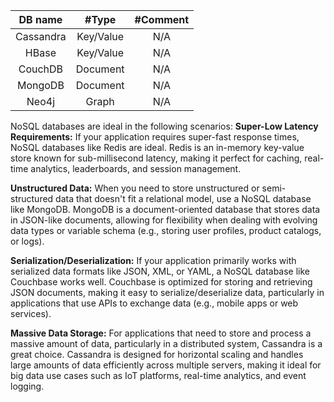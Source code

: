 | DB name       | #Type    | #Comment    |
| :-----------: | :---:    | :---: |
| Cassandra     | Key/Value      | N/A   |
| HBase     | Key/Value      | N/A   |
| CouchDB     | Document      | N/A   |
| MongoDB     | Document      | N/A   |
| Neo4j     | Graph      | N/A   |

NoSQL databases are ideal in the following scenarios:
**Super-Low Latency Requirements:**
If your application requires super-fast response times, NoSQL databases like Redis are ideal. Redis is an in-memory key-value store known for sub-millisecond latency, making it perfect for caching, real-time analytics, leaderboards, and session management.

**Unstructured Data:**
When you need to store unstructured or semi-structured data that doesn't fit a relational model, use a NoSQL database like MongoDB. MongoDB is a document-oriented database that stores data in JSON-like documents, allowing for flexibility when dealing with evolving data types or variable schema (e.g., storing user profiles, product catalogs, or logs).

**Serialization/Deserialization:**
If your application primarily works with serialized data formats like JSON, XML, or YAML, a NoSQL database like Couchbase works well. Couchbase is optimized for storing and retrieving JSON documents, making it easy to serialize/deserialize data, particularly in applications that use APIs to exchange data (e.g., mobile apps or web services).

**Massive Data Storage:**
For applications that need to store and process a massive amount of data, particularly in a distributed system, Cassandra is a great choice. Cassandra is designed for horizontal scaling and handles large amounts of data efficiently across multiple servers, making it ideal for big data use cases such as IoT platforms, real-time analytics, and event logging.